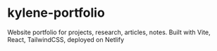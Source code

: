 # kylene-portfolio
Website portfolio for projects, research, articles, notes. Built with Vite, React, TailwindCSS, deployed on Netlify
